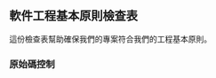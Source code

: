 ## 軟件工程基本原則檢查表

這份檢查表幫助確保我們的專案符合我們的工程基本原則。

### 原始碼控制


<!--stackedit_data:
eyJoaXN0b3J5IjpbLTE5Mzg4MDAyNjJdfQ==
-->
